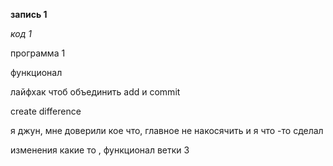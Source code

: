 **запись 1**

*код 1*

программа 1

функционал

лайфхак чтоб объединить add и commit

create difference

я джун, мне доверили кое что, главное не накосячить и я что -то сделал

изменения какие то , функционал ветки 3

